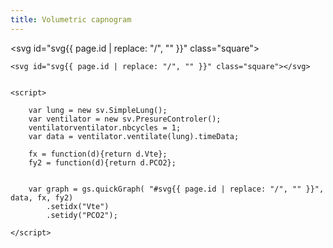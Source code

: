 ```yaml
---
title: Volumetric capnogram
---
```

<svg id="svg{{ page.id | replace: "/", "" }}" class="square"></svg>

	<svg id="svg{{ page.id | replace: "/", "" }}" class="square"></svg>


	<script>

		var lung = new sv.SimpleLung();
		var ventilator = new sv.PresureControler();
		ventilatorventilator.nbcycles = 1;
		var data = ventilator.ventilate(lung).timeData;

		fx = function(d){return d.Vte};
		fy2 = function(d){return d.PCO2};


		var graph = gs.quickGraph( "#svg{{ page.id | replace: "/", "" }}", data, fx, fy2)
			.setidx("Vte")
			.setidy("PCO2");

	</script>

<script>

	var lung = new sv.SimpleLung();
	var ventilator = new sv.PresureControler();
	ventilator.nbcycles = 1;
	ventilator.echantillonnage = .001;
	var data = ventilator.ventilate(lung);

	fx = function(d){return d.Vte};
	fy2 = function(d){return d.PCO2};


	var graph = gs.quickGraph( "#svg{{ page.id | replace: "/", "" }}", data.timeData, fx, fy2)
		.setidx("Vte")
		.setidy("PCO2");

</script>
